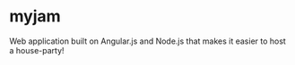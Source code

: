 # myjam
Web application built on Angular.js and Node.js that makes it easier to host a house-party!

